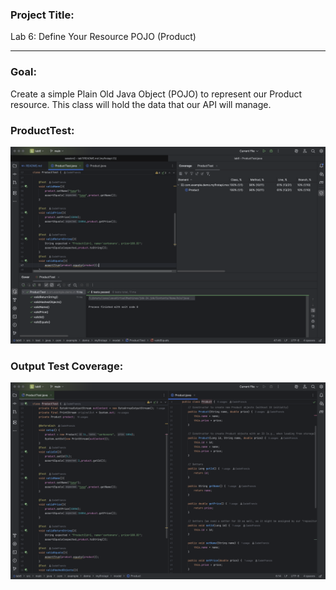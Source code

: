 ### Project Title:
Lab 6: Define Your Resource POJO (Product)
***
### Goal:
Create a simple Plain Old Java Object (POJO) to represent our Product resource. This class will hold the data that our API will manage.



### ProductTest:
![image info](./media/code.png)
### Output Test Coverage:
![image info](./media/test-coverage.png)

